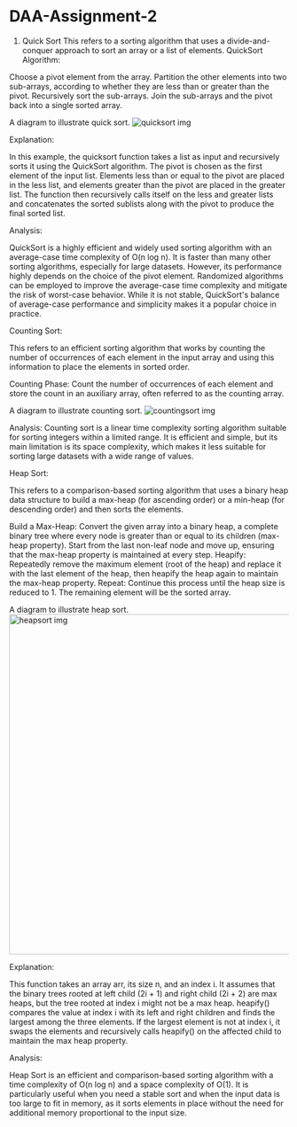 # DAA-Assignment-2

1. Quick Sort
This refers to a sorting algorithm that uses a divide-and-conquer approach to sort an array or a list of elements.
QuickSort Algorithm:

Choose a pivot element from the array.
Partition the other elements into two sub-arrays, according to whether they are less than or greater than the pivot.
Recursively sort the sub-arrays.
Join the sub-arrays and the pivot back into a single sorted array.

A diagram to illustrate quick sort.
![quicksort img](https://github.com/Amos-Mugabi/DAA-Assignment-2/assets/115138015/20424ac1-19df-4b5a-a0fd-8b7a264d9452)




Explanation:

In this example, the quicksort function takes a list as input and recursively sorts it using the QuickSort algorithm. 
The pivot is chosen as the first element of the input list. 
Elements less than or equal to the pivot are placed in the less list, and elements greater than 
the pivot are placed in the greater list. The function then recursively calls itself on the less and greater 
lists and concatenates the sorted sublists along with the pivot to produce the final sorted list.

Analysis:

QuickSort is a highly efficient and widely used sorting algorithm with an average-case time complexity of O(n log n). 
It is faster than many other sorting algorithms, especially for large datasets. 
However, its performance highly depends on the choice of the pivot element. 
Randomized algorithms can be employed to improve the average-case time complexity and mitigate the risk of worst-case behavior. 
While it is not stable, QuickSort's balance of average-case performance and simplicity makes it a popular choice in practice.





Counting Sort:

This refers to an efficient sorting algorithm that works by counting the number of occurrences of each 
element in the input array and using this information to place the elements in sorted order. 

Counting Phase: Count the number of occurrences of each element and store the count in an auxiliary array, 
often referred to as the counting array.

A diagram to illustrate counting sort.
![countingsort img](https://github.com/Amos-Mugabi/DAA-Assignment-2/assets/115138015/3a47f7e7-c330-44b7-a6fa-62f0ae9b0ea9)


Analysis:
Counting sort is a linear time complexity sorting algorithm suitable for sorting integers within a limited range. 
It is efficient and simple, but its main limitation is its space complexity, 
which makes it less suitable for sorting large datasets with a wide range of values.




Heap Sort:

This refers to a comparison-based sorting algorithm that uses a binary heap data structure to
 build a max-heap (for ascending order) or a min-heap (for descending order) and then sorts the elements.

Build a Max-Heap: Convert the given array into a binary heap, a complete binary tree where every node 
is greater than or equal to its children (max-heap property). 
Start from the last non-leaf node and move up,
ensuring that the max-heap property is maintained at every step.
Heapify: Repeatedly remove the maximum element (root of the heap) and replace it with the last element of the heap, 
then heapify the heap again to maintain the max-heap property.
Repeat: Continue this process until the heap size is reduced to 1. 
The remaining element will be the sorted array.

A diagram to illustrate heap sort.
<img width="614" alt="heapsort img" src="https://github.com/Amos-Mugabi/DAA-Assignment-2/assets/115138015/07886d11-1f69-4732-bb01-aa7621a1af0a">

Explanation:

This function takes an array arr, its size n, and an index i.
It assumes that the binary trees rooted at left child (2i + 1) and right child (2i + 2) are max heaps, 
but the tree rooted at index i might not be a max heap.
heapify() compares the value at index i with its left and right children and finds the largest among the three elements.
If the largest element is not at index i, it swaps the elements and recursively calls heapify() 
on the affected child to maintain the max heap property.

Analysis:

 Heap Sort is an efficient and comparison-based sorting algorithm with a 
 time complexity of O(n log n) and a space complexity of O(1). 
 It is particularly useful when you need a stable sort and when the input data is too large to fit in memory, 
 as it sorts elements in place without the need for additional memory proportional to the input size.




